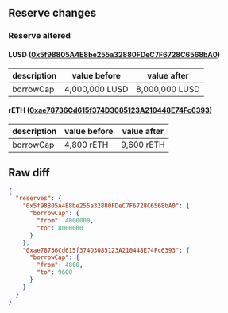 ## Reserve changes

### Reserve altered

#### LUSD ([0x5f98805A4E8be255a32880FDeC7F6728C6568bA0](https://etherscan.io/address/0x5f98805A4E8be255a32880FDeC7F6728C6568bA0))

| description | value before | value after |
| --- | --- | --- |
| borrowCap | 4,000,000 LUSD | 8,000,000 LUSD |


#### rETH ([0xae78736Cd615f374D3085123A210448E74Fc6393](https://etherscan.io/address/0xae78736Cd615f374D3085123A210448E74Fc6393))

| description | value before | value after |
| --- | --- | --- |
| borrowCap | 4,800 rETH | 9,600 rETH |


## Raw diff

```json
{
  "reserves": {
    "0x5f98805A4E8be255a32880FDeC7F6728C6568bA0": {
      "borrowCap": {
        "from": 4000000,
        "to": 8000000
      }
    },
    "0xae78736Cd615f374D3085123A210448E74Fc6393": {
      "borrowCap": {
        "from": 4800,
        "to": 9600
      }
    }
  }
}
```